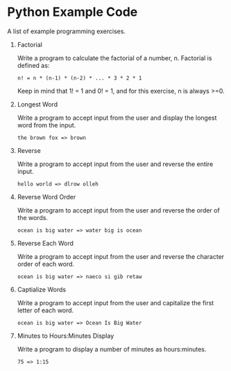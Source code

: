 # Python Example Code

A list of example programming exercises.

1. Factorial

    Write a program to calculate the factorial of a number, n.  Factorial is defined as:

    `n! = n * (n-1) * (n-2) * ... * 3 * 2 * 1`

    Keep in mind that 1! = 1 and 0! = 1, and for this exercise, n is always >=0.

2. Longest Word

    Write a program to accept input from the user and display the longest word from the input.

    `the brown fox => brown`

3. Reverse

    Write a program to accept input from the user and reverse the entire input.

    `hello world => dlrow olleh`

4. Reverse Word Order

    Write a program to accept input from the user and reverse the order of the words.

    `ocean is big water => water big is ocean`

5. Reverse Each Word

    Write a program to accept input from the user and reverse the character order of each word.

    `ocean is big water => naeco si gib retaw`

6. Captialize Words

    Write a program to accept input from the user and capitalize the first letter of each word.

    `ocean is big water => Ocean Is Big Water`

7. Minutes to Hours:Minutes Display

    Write a program to display a number of minutes as hours:minutes.

    `75 => 1:15`